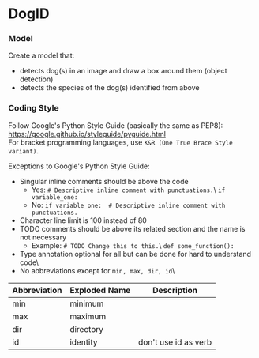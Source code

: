 # DogID

### Model
Create a model that:
- detects dog(s) in an image and draw a box around them (object detection)
- detects the species of the dog(s) identified from above


### Coding Style
Follow Google's Python Style Guide (basically the same as PEP8): https://google.github.io/styleguide/pyguide.html \
For bracket programming languages, use `K&R (One True Brace Style variant)`.

Exceptions to Google's Python Style Guide:
- Singular inline comments should be above the code
  - Yes: `# Descriptive inline comment with punctuations.`\ `if variable_one:`
  - No: `if variable_one:  # Descriptive inline comment with punctuations.`
- Character line limit is 100 instead of 80
- TODO comments should be above its related section and the name is not necessary
  - Example: `# TODO Change this to this.`\ `def some_function():`
- Type annotation optional for all but can be done for hard to understand code\
- No abbreviations except for `min, max, dir, id`\

| Abbreviation  | Exploded Name | Description          |
| ------------- | ------------- | -------------------- |
| min           | minimum       |                      |
| max           | maximum       |                      |
| dir           | directory     |                      |
| id            | identity      | don't use id as verb |
